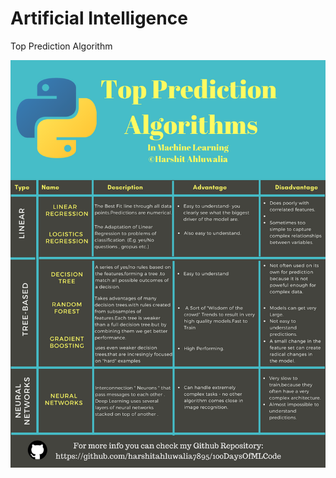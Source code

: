 # Artificial Intelligence

Top Prediction Algorithm 

![Prediction Screenshot](https://github.com/eddiecityu/artificial_intelligence/blob/master/071b8fd1-63ff-4065-9453-a72b6f2c6489-original.png)

